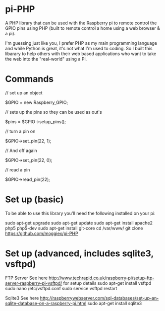 # pi-PHP
A PHP library that can be used with the Raspberry pi to remote control the GPIO pins using PHP (built to remote control a home using a web browser & a pi).

I'm guessing just like you, I prefer PHP as my main programming language and while Python is great, it's not what I'm used to coding. So I built this libarary to help others with their web based applications who want to take the web into the "real-world" using a Pi.

# Commands

// set up an object

$GPIO = new Raspberry_GPIO;

// sets up the pins so they can be used as out's

$pins = $GPIO->setup_pins();

// turn a pin on 

$GPIO->set_pin(22, 1);

// And off again

$GPIO->set_pin(22, 0);

// read a pin

$GPIO->read_pin(22);

# Set up (basic)
To be able to use this library you'll need the following installed on your pi:

sudo apt-get upgrade
sudo apt-get update
sudo apt-get install apache2 php5 php5-dev
sudo apt-get install git-core
cd /var/www/
git clone https://github.com/moggiex/pi-PHP

# Set up (advanced, includes sqlite3, vsftpd)

FTP Server
See here http://www.techrapid.co.uk/raspberry-pi/setup-ftp-server-raspberry-pi-vsftpd/ for setup details
sudo apt-get install vsftpd
sudo nano /etc/vsftpd.conf
sudo service vsftpd restart

Sqlite3 
See here http://raspberrywebserver.com/sql-databases/set-up-an-sqlite-database-on-a-raspberry-pi.html
sudo apt-get install sqlite3
